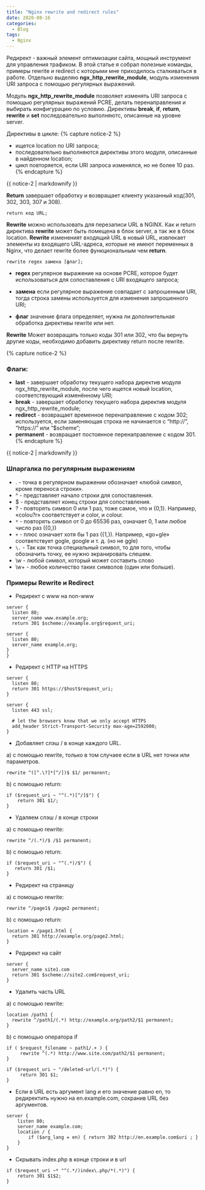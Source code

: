 ```yaml
---
title: "Nginx rewrite and redirect rules"
date: 2020-08-16
categories:
  - Blog
tags: 
  - Nginx
---
```


Редирект - важный элемент оптимизации сайта, мощный инструмент для управления трафиком. В этой статье я собрал полезные команды, примеры rewrite и redirect с которыми мне приходилось сталкиваться в работе. Отдельно выделяю **ngx_http_rewrite_module**, модуль изменения URI запроса с помощью регулярных выражений. 

Модуль **ngx_http_rewrite_module** позволяет изменять URI запроса с помощью регулярных выражений PCRE, делать перенаправления и выбирать конфигурацию по условию.
Директивы **break**, **if**, **return**, **rewrite** и **set** последовательно выполняютс, описанные на уровне server.

Директивы в цикле:
{% capture notice-2 %}
* ищется location по URI запроса;
* последовательно выполняются директивы этого модуля, описанные в найденном location;
* цикл повторяется, если URI запроса изменялся, но не более 10 раз.
{% endcapture %}

<div class="notice">{{ notice-2 | markdownify }}</div>

**Return** завершает обработку и возвращает клиенту указанный код(301, 302, 303, 307 и 308).

```
return код URL;
```

**Rewrite** можно использовать для перезаписи URL в NGINX. Как и return директива **rewrite** может быть помещена в блок server, а так же в блок location. **Rewrite** измененият входящий URL в новый URL, извлекает элементы из входящего URL-адреса, которые не имеют переменных в Nginx, что делает rewrite более функциональным чем **return**.  

```
rewrite regex замена [флаг];
```

- **regex** регулярное выражение на основе PCRE, которое будет использоваться для сопоставления с URI входящего запроса;


- **замена** если регулярное выражение совпадает с запрошенным URI, тогда строка замены используется для изменения запрошенного URI;

- **флаг** значение флага определяет, нужна ли дополнительная обработка директивы rewrite или нет.

**Rewrite** Может возвращать только коды 301 или 302, что бы вернуть другие коды, необходимо добавить директиву return после rewrite.

{% capture notice-2 %}
### Флаги:

* **last**  - завершает обработку текущего набора директив модуля ngx_http_rewrite_module, после чего ищется новый location, соответствующий изменённому URI;
* **break** - завершает обработку текущего набора директив модуля ngx_http_rewrite_module;
* **redirect** - возвращает временное перенаправление с кодом 302; используется, если заменяющая строка не начинается с “http://”, “https://” или “$scheme”;
* **permanent** - возвращает постоянное перенаправление с кодом 301.
{% endcapture %}

<div class="notice">{{ notice-2 | markdownify }}</div>

### Шпаргалка по регулярным выражениям 

- . -  точка в регулярном выражении обозначает «любой символ, кроме переноса строки».
- ^ -  представляет начало строки для сопоставления.
- $ -  представляет конец строки для сопоставления.
- ? -  повторять символ 0 или 1 раз, тоже самое, что и {0,1}. Например, «colou?r» соответствует и color, и colour.
- ```*``` -  повторять символ от 0 до 65536 раз, означает 0, 1 или любое число раз ({0,})
- ```+``` -  плюс означает хотя бы 1 раз ({1,}). Например, «go+gle» соответствует gogle, google и т. д. (но не ggle)
- ```\.``` - Так как точка специальный символ, то для того, чтобы обозначить точку, ее нужно экранировать слешем.
- \w - любой символ, который может составить слово
- \w+ - любое количество таких символов (один или больше).

### Примеры Rewrite и Redirect

- Редирект с www на non-www

```
server {
  listen 80;
  server_name www.example.org;
  return 301 $scheme://example.org$request_uri;

server {
  listen 80;
  server_name example.org;
}
}
```

- Редирект с HTTP на HTTPS 

```
server {
  listen 80;
  return 301 https://$host$request_uri;
}

server {
  listen 443 ssl;

  # let the browsers know that we only accept HTTPS
  add_header Strict-Transport-Security max-age=2592000;
}
```

- Добавляет слэш / в конце каждого URL.

a) с помощью rewrite, только в том случаее если в URL нет точки или параметров.

```
rewrite ^([^.\?]*[^/])$ $1/ permanent;
```

b) с помощью return:

```
if ($request_uri ~ "^(.*)[^/]$") {
    return 301 $1/;
}
```

- Удаляем слэш / в конце строки 

a) с помощью rewrite:

```
rewrite ^/(.*)/$ /$1 permanent;
```

b) с помощью return:

```
if ($request_uri ~ "^(.*)/$") {
   return 301 /$1;
}
```

- Редирект на страницу

a) с помощью rewrite:

```
rewrite ^/page1$ /page2 permanent;
```

b) с помощью return:

```
location = /page1.html {
  return 301 http://example.org/page2.html;
}
```

- Редирект на сайт

```
server {
  server_name site1.com
  return 301 $scheme://site2.com$request_uri;
}
```
 
- Удалить часть URL 

a) с помощью rewrite:

```
location /path1 {
  rewrite ^/path1/(.*) http://example.org/path2/$1 permanent;
}
```

b) с помощью оператора if

```
if ( $request_filename ~ path1/.+ ) {
     rewrite ^(.*) http://www.site.com/path2/$1 permanent;
}

if ($request_uri ~ "/deleted-url/(.*)") {
     return 301 $1;
}
```

- Если в URL есть аргумент lang и его значение равно en, то редиректить нужно на en.example.com, сохранив URL без аргументов.

```
server {
    listen 80;
    server_name example.com;
    location / {
        if ($arg_lang = en) { return 302 http://en.example.com$uri ; }
    }
}
```

- Cкрывать index.php в конце строки и в url

```
if ($request_uri ~* "^(.*/)index\.php/*(.*)") {
    return 301 $1$2;
}
```

